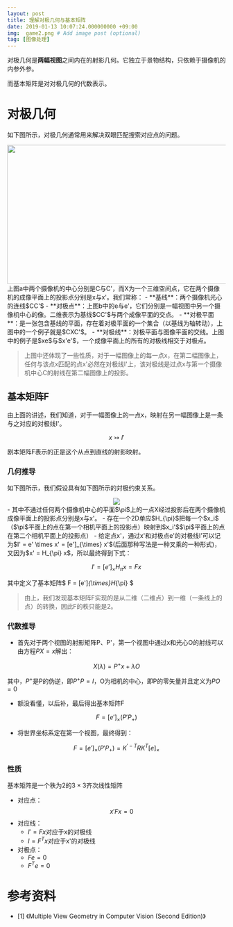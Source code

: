 ```yaml
---
layout: post
title: 理解对极几何与基本矩阵 
date: 2019-01-13 10:07:24.000000000 +09:00
img:  game2.png # Add image post (optional)
tag: [图像处理]
---
```

对极几何是**两幅视图**之间内在的射影几何。它独立于景物结构，只依赖于摄像机的内参外参。

而基本矩阵是对对极几何的代数表示。

# 对极几何
如下图所示，对极几何通常用来解决双眼匹配搜索对应点的问题。
<div style="text-align: center">
<img src="{{site.baseurl}}/assets/img/epipolar_geometry/epipolar1.png"  width="750" height="320"/>
</div>
上图a中两个摄像机的中心分别是C与C'，而X为一个三维空间点，它在两个摄像机的成像平面上的投影点分别是x与x'。我们常称：
- **基线**：两个摄像机光心的连线$CC'$
- **对极点**：上图b中的e与e'，它们分别是一幅视图中另一个摄像机中心的像。二维表示为基线$CC'$与两个成像平面的交点。
- **对极平面**：是一张包含基线的平面，存在着对极平面的一个集合（以基线为轴转动），上图中的一个例子就是$CXC'$。
- **对极线**：对极平面与图像平面的交线。上图中的例子是$xe$与$x'e'$，一个成像平面上的所有的对极线相交于对极点。

> 上图中还体现了一些性质，对于一幅图像上的每一点x，在第二幅图像上，任何与该点x匹配的点x'必然在对极线I'上，该对极线是过点x与第一个摄像机中心C的射线在第二幅图像上的投影。

## 基本矩阵F
由上面的讲述，我们知道，对于一幅图像上的一点x，映射在另一幅图像上是一条与之对应的对极线I'。

$$ x \rightarrowtail I' $$

剧本矩阵F表示的正是这个从点到直线的射影映射。

### 几何推导
如下图所示，我们假设具有如下图所示的対极约束关系。
<div style="text-align: center">
<img src="{{site.baseurl}}/assets/img/epipolar_geometry/jihe.png"/>
</div>
- 其中不通过任何两个摄像机中心的平面$\pi$上的一点X经过投影后在两个摄像机成像平面上的投影点分别是x与x'。
- 存在一个2D单应$H_{\pi}$把每一个$x_i$（$\pi$平面上的点在第一个相机平面上的投影点）映射到$x_i'$$\pi$平面上的点在第二个相机平面上的投影点）
- 给定点x'，通过x'和对极点e'的对极线I'可以记为$I' = e' \times x' = [e']_{\times} x'$(后面那种写法是一种叉乘的一种形式)，又因为$x' = H_{\pi} x$，所以最终得到下式：

$$ I' = [e']_{\times} H_{\pi} x = Fx $$

其中定义了基本矩阵$ F = [e']_{\times}H_{\pi} $

> 由上，我们发现基本矩阵F实现的是从二维（二维点）到一维（一条线上的点）的转换，因此F的秩只能是2。

### 代数推导
- 首先对于两个视图的射影矩阵P、P'，第一个视图中通过x和光心O的射线可以由方程$PX=x$解出：

$$ X(\lambda) = P^{+}x + \lambda O $$

其中，$P^{+}$是P的伪逆，即$P^{+}P = I$，O为相机的中心，即P的零矢量并且定义为$PO = 0$

- 额没看懂，以后补，最后得出基本矩阵F

$$ F = [e']_{\times} (P' P_{+}) $$

- 将世界坐标系定在第一个视图，最终得到：

$$ F = [e']_{\times} (P' P_{+}) = K^{'-T}RK^T[e]_{\times} $$

### 性质
基本矩阵是一个秩为2的$3\times3$齐次线性矩阵

- 对应点：　$$ x'Fx = 0 $$
- 对应线：　　
    - $I' = Fx$对应于x的对极线
    - $I = F^T x$对应于x'的对极线
- 对极点：
    - $Fe = 0$
    - $F^Te = 0$

# 参考资料
- [1] 《Multiple View Geometry in Computer Vision (Second Edition)》

